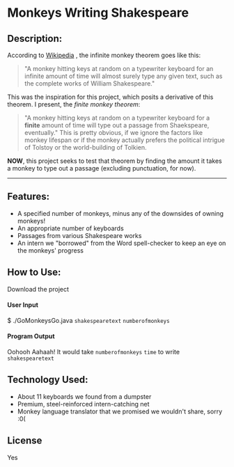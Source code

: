 # Monkeys Writing Shakespeare

## Description:
According to [Wikipedia](https://en.wikipedia.org/wiki/Infinite_monkey_theorem)
, the infinite monkey theorem goes like this: 
> "A monkey
> hitting keys at random on a typewriter keyboard for an infinite amount of
> time will almost surely type any given text, such as the complete works of
> William Shakespeare."

This was the inspiration for this project, which posits a derivative of this
theorem. I present, the *finite monkey theorem*:
> "A monkey hitting keys at random on a typewriter keyboard for a **finite**
> amount of time will type out a passage from Shaekspeare, eventually."
This is pretty obvious, if we ignore the factors like monkey lifespan or if
the monkey actually prefers the political intrigue of Tolstoy or the
world-building of Tolkien.

**NOW**, this project seeks to test that theorem by finding the amount it takes
a monkey to type out a passage (excluding punctuation, for now).

---

## Features:
- A specified number of monkeys, minus any of the downsides of owning monkeys!
- An appropriate number of keyboards
- Passages from various Shakespeare works
- An intern we "borrowed" from the Word spell-checker to keep an eye on the monkeys'
progress

## How to Use:
Download the project
#### User Input
$ ./GoMonkeysGo.java `shakespearetext` `numberofmonkeys`

#### Program Output
Oohooh Aahaah! It would take `numberofmonkeys` `time` to write `shakespearetext`

## Technology Used:
- About 11 keyboards we found from a dumpster
- Premium, steel-reinforced intern-catching net
- Monkey language translator that we promised we wouldn't share, sorry :0(

## License
Yes
